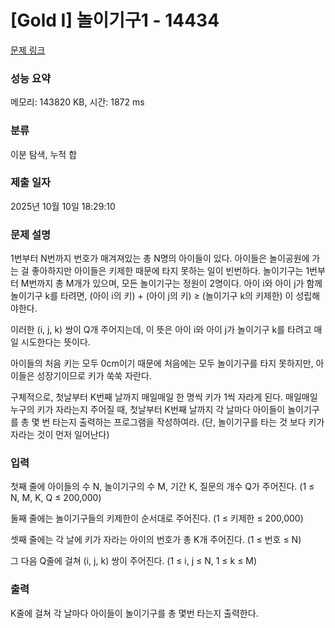 # [Gold I] 놀이기구1 - 14434 

[문제 링크](https://www.acmicpc.net/problem/14434) 

### 성능 요약

메모리: 143820 KB, 시간: 1872 ms

### 분류

이분 탐색, 누적 합

### 제출 일자

2025년 10월 10일 18:29:10

### 문제 설명

<p>1번부터 N번까지 번호가 매겨져있는 총 N명의 아이들이 있다. 아이들은 놀이공원에 가는 걸 좋아하지만 아이들은 키제한 때문에 타지 못하는 일이 빈번하다. 놀이기구는 1번부터 M번까지 총 M개가 있으며, 모든 놀이기구는 정원이 2명이다. 아이 i와 아이 j가 함께 놀이기구 k를 타려면, (아이 i의 키) + (아이 j의 키) ≥ (놀이기구 k의 키제한) 이 성립해야한다.</p>

<p>이러한 (i, j, k) 쌍이 Q개 주어지는데, 이 뜻은 아이 i와 아이 j가 놀이기구 k를 타려고 매일 시도한다는 뜻이다.</p>

<p>아이들의 처음 키는 모두 0cm이기 때문에 처음에는 모두 놀이기구를 타지 못하지만, 아이들은 성장기이므로 키가 쑥쑥 자란다.</p>

<p>구체적으로, 첫날부터 K번째 날까지 매일매일 한 명씩 키가 1씩 자라게 된다. 매일매일 누구의 키가 자라는지 주어질 때, 첫날부터 K번째 날까지 각 날마다 아이들이 놀이기구를 총 몇 번 타는지 출력하는 프로그램을 작성하여라. (단, 놀이기구를 타는 것 보다 키가 자라는 것이 먼저 일어난다)</p>

### 입력 

 <p dir="ltr">첫째 줄에 아이들의 수 N, 놀이기구의 수 M, 기간 K, 질문의 개수 Q가 주어진다. (1 ≤ N, M, K, Q ≤ 200,000)</p>

<p dir="ltr">둘째 줄에는 놀이기구들의 키제한이 순서대로 주어진다. (1 ≤ 키제한 ≤ 200,000)</p>

<p dir="ltr">셋째 줄에는 각 날에 키가 자라는 아이의 번호가 총 K개 주어진다. (1 ≤ 번호 ≤ N)</p>

<p dir="ltr">그 다음 Q줄에 걸쳐 (i, j, k) 쌍이 주어진다. (1 ≤ i, j ≤ N, 1 ≤ k ≤ M)</p>

### 출력 

 <p>K줄에 걸쳐 각 날마다 아이들이 놀이기구를 총 몇번 타는지 출력한다.</p>

